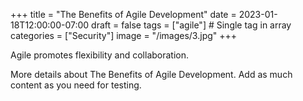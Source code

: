 +++
title = "The Benefits of Agile Development"
date = 2023-01-18T12:00:00-07:00
draft = false
tags = ["agile"] # Single tag in array
categories = ["Security"]
image = "/images/3.jpg"
+++

Agile promotes flexibility and collaboration.

More details about The Benefits of Agile Development. Add as much content as you need for testing.

